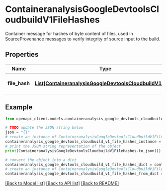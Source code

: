 # ContaineranalysisGoogleDevtoolsCloudbuildV1FileHashes

Container message for hashes of byte content of files, used in SourceProvenance messages to verify integrity of source input to the build.

## Properties

Name | Type | Description | Notes
------------ | ------------- | ------------- | -------------
**file_hash** | [**List[ContaineranalysisGoogleDevtoolsCloudbuildV1Hash]**](ContaineranalysisGoogleDevtoolsCloudbuildV1Hash.md) | Collection of file hashes. | [optional] 

## Example

```python
from openapi_client.models.containeranalysis_google_devtools_cloudbuild_v1_file_hashes import ContaineranalysisGoogleDevtoolsCloudbuildV1FileHashes

# TODO update the JSON string below
json = "{}"
# create an instance of ContaineranalysisGoogleDevtoolsCloudbuildV1FileHashes from a JSON string
containeranalysis_google_devtools_cloudbuild_v1_file_hashes_instance = ContaineranalysisGoogleDevtoolsCloudbuildV1FileHashes.from_json(json)
# print the JSON string representation of the object
print(ContaineranalysisGoogleDevtoolsCloudbuildV1FileHashes.to_json())

# convert the object into a dict
containeranalysis_google_devtools_cloudbuild_v1_file_hashes_dict = containeranalysis_google_devtools_cloudbuild_v1_file_hashes_instance.to_dict()
# create an instance of ContaineranalysisGoogleDevtoolsCloudbuildV1FileHashes from a dict
containeranalysis_google_devtools_cloudbuild_v1_file_hashes_from_dict = ContaineranalysisGoogleDevtoolsCloudbuildV1FileHashes.from_dict(containeranalysis_google_devtools_cloudbuild_v1_file_hashes_dict)
```
[[Back to Model list]](../README.md#documentation-for-models) [[Back to API list]](../README.md#documentation-for-api-endpoints) [[Back to README]](../README.md)



